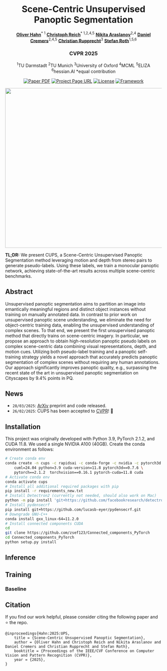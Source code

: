 <div align="center">
<h1>Scene-Centric Unsupervised Panoptic Segmentation</h1>


[**Oliver Hahn**](https://olvrhhn.github.io)<sup>* 1</sup>    [**Christoph Reich**](https://christophreich1996.github.io/)<sup>* 1,2,4,5</sup>    [**Nikita Araslanov**](https://arnike.github.io/)<sup>2,4</sup>
[**Daniel Cremers**](https://cvg.cit.tum.de/members/cremers)<sup>2,4,5</sup>   [**Christian Rupprecht**](https://chrirupp.github.io/)<sup>3</sup>  [**Stefan Roth**](https://www.visinf.tu-darmstadt.de/visual_inference/people_vi/stefan_roth.en.jsp)<sup>1,5,6</sup>
<h3>CVPR 2025</h3>
<sup>1</sup>TU Darmstadt  <sup>2</sup>TU Munich  <sup>3</sup>University of Oxford  <sup>4</sup>MCML  <sup>5</sup>ELIZA  <sup>6</sup>hessian.AI  *equal contribution

<a href="https://arxiv.org/"><img src='https://img.shields.io/badge/ArXiv-grey' alt='Paper PDF'></a>
<a href="https://arxiv.org/"><img src='https://img.shields.io/badge/Project Page-grey' alt='Project Page URL'></a>
<a href="https://opensource.org/licenses/Apache-2.0"><img src='https://img.shields.io/badge/License-Apache%202.0-blue.svg' alt='License'></a>
[![Framework](https://img.shields.io/badge/PyTorch-%23EE4C2C.svg?&logo=PyTorch&logoColor=white)](https://pytorch.org/)

<center>
    <img src="./assets/cups_video.gif" width="512">
</center>
</div>

**TL;DR:** We present CUPS, a Scene-Centric Unsupervised Panoptic Segmentation method leveraging motion and depth from stereo pairs to generate pseudo-labels. Using these labels, we train a monocular panoptic network, achieving state-of-the-art results across multiple scene-centric benchmarks.

## Abstract
Unsupervised panoptic segmentation aims to partition an image into emantically meaningful regions and distinct object instances without training on manually annotated data. In contrast to prior work on unsupervised panoptic scene understanding, we eliminate the need for object-centric training data, enabling the unsupervised understanding of complex scenes. To that end, we present the first unsupervised panoptic method that directly trains on scene-centric imagery. In particular, we propose an approach to obtain high-resolution panoptic pseudo labels on complex scene-centric data combining visual representations, depth, and motion cues. Utilizing both pseudo-label training and a panoptic self-training strategy yields a novel approach that accurately predicts panoptic segmentation of complex scenes without requiring any human annotations. Our approach significantly improves panoptic quality, e.g., surpassing the recent state of the art in unsupervised panoptic segmentation on Cityscapes by 9.4% points in PQ.

## News
- `28/03/2025`: [ArXiv](https://arxiv.org/) preprint and code released.
- `26/02/2025`: CUPS has been accepted to [CVPR](https://cvpr.thecvf.com/Conferences/2025/AcceptedPapers)! 🎉 


## Installation
This project was originally developed with Python 3.9, PyTorch 2.1.2, and CUDA 11.8. We used a single NVIDIA A100 (40GB). Create the conda environment as follows:

```bash
# Create conda env
conda create -n cups -c rapidsai -c conda-forge -c nvidia -c pytorch3d -c pytorch  \
    cuml=24.04 python=3.9 cuda-version=11.8 pytorch3d==0.7.6 \
    pytorch==2.1.2  torchvision==0.16.1 pytorch-cuda=11.8 cuda
# Activate conda env
conda activate cups
# Install all additional required packages with pip
pip install -r requirements_new.txt
# Install Detectron2 (currently not needed, should also work on Mac)
python -m pip install 'git+https://github.com/facebookresearch/detectron2.git'
# Install pydensecrf
pip install git+https://github.com/lucasb-eyer/pydensecrf.git
# Downgrade GNU-C++
conda install gxx_linux-64=11.2.0
# Install connected components CUDA
cd
git clone https://github.com/zsef123/Connected_components_PyTorch
cd Connected_components_PyTorch
python setup.py install
```

## Inference


## Training
### Baseline




## Citation
If you find our work helpful, please consider citing the following paper and ⭐ the repo.

```
@inproceedings{Hahn:2025:UPS,
    title = {Scene-Centric Unsupervised Panoptic Segmentation},
    author = {Oliver Hahn and Christoph Reich and Nikita Araslanov and Daniel Cremers and Christian Rupprecht and Stefan Roth},
    booktitle = {Proceedings of the IEEE/CVF Conference on Computer Vision and Pattern Recognition (CVPR)},
    year = {2025},
}
```